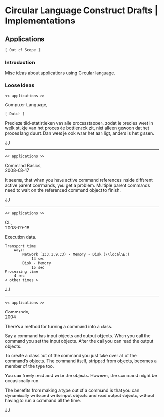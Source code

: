 Circular Language Construct Drafts | Implementations
====================================================

Applications
------------

`[ Out of Scope ]`

### Introduction

Misc ideas about applications using Circular language.

### Loose Ideas

`<< applications >>`

Computer Language,

`[ Dutch ]`

Precieze tijd-statistieken van alle processtappen, zodat je precies weet in welk stukje van het proces de bottleneck zit, niet alleen gewoon dat het proces lang duurt. Dan weet je ook waar het aan ligt, anders is het gissen.

JJ

-----

`<< applications >>`

Command Basics,  
2008-08-17

It seems, that when you have active command references inside different active parent commands, you get a problem. Multiple parent commands need to wait on the referenced command object to finish.

JJ

-----

`<< applications >>`

CL,  
2008-09-18

Execution data.

```
Transport time
    Ways:
        Network (133.1.9.23) - Memory - Disk (\\local\E:)
            14 sec
        Disk - Memory
            15 sec
Processing time
    4 sec
< other times >
```

JJ

-----

`<< applications >>`

Commands,  
2004

There’s a method for turning a command into a class.

Say a command has input objects and output objects. When you call the command you set the input objects. After the call you can read the output objects.

To create a class out of the command you just take over all of the command’s objects. The command itself, stripped from objects, becomes a member of the type too.

You can freely read and write the objects. However, the command might be occasionally run.

The benefits from making a type out of a command is that you can dynamically write and write input objects and read output objects, without having to run a command all the time.

JJ